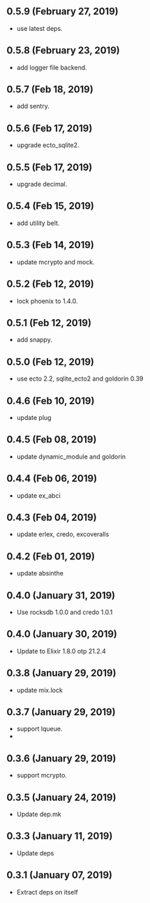 ## 0.5.9 (February 27, 2019)
  - use latest deps.

## 0.5.8 (February 23, 2019)
  - add logger file backend.

## 0.5.7 (Feb 18, 2019)
  - add sentry.

## 0.5.6 (Feb 17, 2019)
  - upgrade ecto_sqlite2.

## 0.5.5 (Feb 17, 2019)
  - upgrade decimal.

## 0.5.4 (Feb 15, 2019)
  - add utility belt.

## 0.5.3 (Feb 14, 2019)
  - update mcrypto and mock.

## 0.5.2 (Feb 12, 2019)
  - lock phoenix to 1.4.0.

## 0.5.1 (Feb 12, 2019)
  - add snappy.

## 0.5.0 (Feb 12, 2019)
  - use ecto 2.2, sqlite_ecto2 and goldorin 0.39

## 0.4.6 (Feb 10, 2019)
  - update plug

## 0.4.5 (Feb 08, 2019)
  - update dynamic_module and goldorin

## 0.4.4 (Feb 06, 2019)
  - update ex_abci

## 0.4.3 (Feb 04, 2019)
  - update erlex, credo, excoveralls

## 0.4.2 (Feb 01, 2019)
  - update absinthe

## 0.4.0 (January 31, 2019)
  - Use rocksdb 1.0.0 and credo 1.0.1

## 0.4.0 (January 30, 2019)
  - Update to Elixir 1.8.0 otp 21.2.4

## 0.3.8 (January 29, 2019)
  - update mix.lock

## 0.3.7 (January 29, 2019)
  - support lqueue.
  -
## 0.3.6 (January 29, 2019)
  - support mcrypto.

## 0.3.5 (January 24, 2019)
  - Update dep.mk

## 0.3.3 (January 11, 2019)
  - Update deps

## 0.3.1 (January 07, 2019)
  - Extract deps on itself
